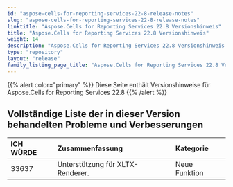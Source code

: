 ```yaml
---
id: "aspose-cells-for-reporting-services-22-8-release-notes"
slug: "aspose-cells-for-reporting-services-22-8-release-notes"
linktitle: "Aspose.Cells for Reporting Services 22.8 Versionshinweis"
title: "Aspose.Cells for Reporting Services 22.8 Versionshinweis"
weight: 14
description: "Aspose.Cells for Reporting Services 22.8 Versionshinweis – the latest updates and fixes."
type: "repository"
layout: "release"
family_listing_page_title: "Aspose.Cells for Reporting Services 22.8 Versionshinweis"
---
```

{{% alert color="primary" %}} 
Diese Seite enthält Versionshinweise für Aspose.Cells for Reporting Services 22.8
{{% /alert %}} 
## **Vollständige Liste der in dieser Version behandelten Probleme und Verbesserungen**
|**ICH WÜRDE**|**Zusammenfassung**|**Kategorie**|
|:- |:- |:- |
|33637 |Unterstützung für XLTX-Renderer.|Neue Funktion|
